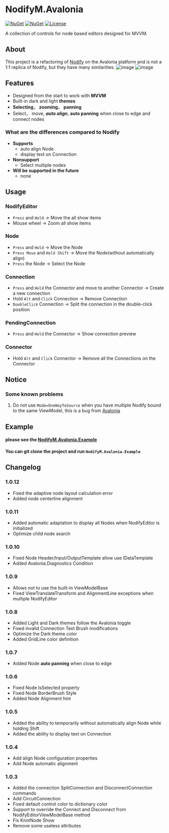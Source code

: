 # NodifyM.Avalonia
[![NuGet](https://img.shields.io/nuget/v/NodifyM.Avalonia?style=for-the-badge&logo=nuget&label=release)](https://www.nuget.org/packages/NodifyM.Avalonia/)
[![NuGet](https://img.shields.io/nuget/dt/NodifyM.Avalonia?label=downloads&style=for-the-badge&logo=nuget)](https://www.nuget.org/packages/NodifyM.Avalonia)
[![License](https://img.shields.io/github/license/miroiu/nodify?style=for-the-badge)](https://github.com/miroiu/nodify/blob/master/LICENSE)

A collection of controls for node based editors designed for MVVM.
## About
This project is a refactoring of [Nodify](https://github.com/miroiu/nodify) on the Avalonia platform and is not a 1:1 replica of Nodify, but they have many similarities.
![image](https://raw.githubusercontent.com/MakesYT/NodifyM.Avalonia/master/assets/Kitopia1706877412160.png)
![image](https://raw.githubusercontent.com/MakesYT/NodifyM.Avalonia/master/assets/Kitopia1706877401219.png)

## Features
 - Designed from the start to work with **MVVM**
 - Built-in dark and light **themes**
 - **Selecting**， **zooming**， **panning**
 - Select， move, **_auto align_**, **auto panning** when close to edge and connect nodes
### What are the differences compared to Nodify
 - **Supports** 
   - auto align Node
   - display text on Connection
 - **Nonsupport**
   - Select multiple nodes
 - **Will be supported in the future**
   - none
## Usage
### NodifyEditor
 - `Press` and `Hold` -> Move the all show items
 -  Mouse wheel -> Zoom all show items
### Node
 - `Press` and `Hold` -> Move the Node
 - `Press Move` and `Hold Shift` -> Move the Node(without automatically align)
 - `Press` the Node -> Select the Node
### Connection
 - `Press` and `Hold` the Connector and move to another Connector -> Create a new connection
 - Hold `Alt` and `Click` Connection -> Remove Connection
 - `DoubleClick` Connection -> Split the connection in the double-click position
### PendingConnection
 - `Press` and `Hold` the Connector -> Show connection preview
### Connector
 - Hold `Alt` and `Click` Connector -> Remove all the Connections on the Connector

## Notice
### Some known problems
1. Do not use `Mode=OneWayToSource` when you have multiple Nodify bound to the same ViewModel, this is a bug from [Avalonia](https://github.com/AvaloniaUI/Avalonia/issues/4438)

## Example
#### please see the [NodifyM.Avalonia.Example](https://github.com/MakesYT/NodifyM.Avalonia/tree/master/NodifyM.Avalonia.Example)
#### You can git clone the project and run `NodifyM.Avalonia.Example`

## Changelog
### 1.0.12
- Fixed the adaptive node layout calculation error
- Added node centerline alignment
### 1.0.11
- Added automatic adaptation to display all Nodes when NodifyEditor is initialized
- Optimize child node search
### 1.0.10
- Fixed Node Header/Input/OutputTemplate allow use IDataTemplate
- Added Avalonia.Diagnostics Condition
### 1.0.9
- Allows not to use the built-in ViewModelBase
- Fixed ViewTranslateTransform and AlignmentLine exceptions when multiple NodifyEditor
### 1.0.8
- Added Light and Dark themes follow the Avalonia toggle
- Fixed invalid Connection Text Brush modifications
- Optimize the Dark theme color
- Added GridLine color definition
### 1.0.7
- Added Node **auto panning** when close to edge
### 1.0.6
- Fixed Node IsSelected property
- Fixed Node BorderBrush Style
- Added Node Alignment hint
### 1.0.5
 - Added the ability to temporarily without automatically align Node while holding Shift
 - Added the ability to display text on Connection
### 1.0.4
 - Add align Node configuration properties
 - Add Node automatic alignment
### 1.0.3
 - Added the connection SplitConnection and DisconnectConnection commands
 - Add CircuitConnection
 - Fixed default control color to dictionary color
 - Support to override the Connect and Disconnect from NodifyEditorViewModelBase method
 - Fix KnotNode Show
 - Remove some useless attributes